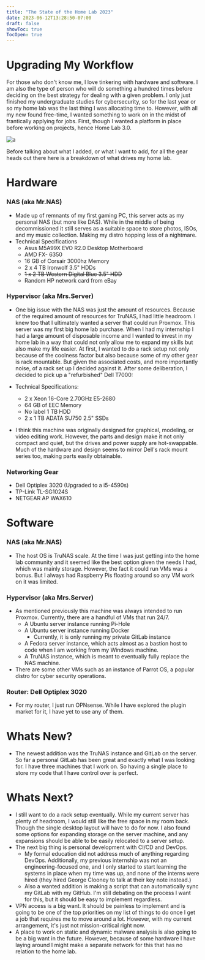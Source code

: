 ```yaml
---
title: "The State of the Home Lab 2023"
date: 2023-06-12T13:28:50-07:00
draft: false
showToc: true
TocOpen: true
---
```


# Upgrading My Workflow

For those who don't know me, I love tinkering with hardware and software. I am also the type of person who will do something a hundred times before deciding on the best strategy for dealing with a given problem. I only just finished my undergraduate studies for cybersecurity, so for the last year or so my home lab was the last thing I was allocating time to. However, with all my new found free-time, I wanted something to work on in the midst of frantically applying for jobs. First, though I wanted a platform in place before working on projects, hence Home Lab 3.0.

![a](/images/TOPO.svg#center)

Before talking about what I added, or what I want to add, for all the gear heads out there here is a breakdown of what drives my home lab.

# Hardware

### NAS (aka Mr.NAS) 

- Made up of remnants of my first gaming PC, this server acts as my personal NAS (but more like DAS). While in the middle of being decommissioned it still serves as a suitable space to store photos, ISOs, and my music collection. Making my distro hopping less of a nightmare.
- Technical Specifications
	- Asus M5A99X EVO R2.0 Desktop Motherboard
	- AMD FX- 6350
	- 16 GB of Corsair 3000hz Memory
	- 2 x 4 TB Ironwolf 3.5" HDDs
	- ~~1 x 2 TB Western Digital Blue 3.5" HDD~~
	- Random HP network card from eBay

### Hypervisor (aka Mrs.Server)

- One big issue with the NAS was just the amount of resources. Because of the required amount of resources for TruNAS, I had little headroom. I knew too that I ultimately wanted a server that could run Proxmox. This server was my first big home lab purchase. When I had my internship I had a large amount of disposable income and I wanted to invest in my home lab in a way that could not only allow me to expand my skills but also make my life easier. At first, I wanted to do a rack setup not only because of the coolness factor but also because some of my other gear is rack mountable. But given the associated costs, and more importantly noise, of a rack set up I decided against it. After some deliberation, I decided to pick up a "refurbished" Dell T7000:
-  Technical Specifications:
	- 2 x Xeon 16-Core 2.70GHz E5-2680
	- 64 GB of EEC Memory
	- No label 1 TB HDD
	- 2 x 1 TB ADATA SU750 2.5" SSDs

- I think this machine was originally designed for graphical, modeling, or video editing work. However, the parts and design make it not only compact and quiet, but the drives and power supply are hot-swappable. Much of the hardware and design seems to mirror Dell's rack mount series too, making parts easily obtainable.  

### Networking Gear

- Dell Optiplex 3020 (Upgraded to a i5-4590s)
- TP-Link TL-SG1024S
- NETGEAR AP WAX610

# Software

### NAS (aka Mr.NAS) 
- The host OS is TruNAS scale. At the time I was just getting into the home lab community and it seemed like the best option given the needs I had, which was mainly storage. However, the fact it could run VMs was a bonus. But I always had Raspberry Pis floating around so any VM work on it was limited.

### Hypervisor (aka Mrs.Server)
- As mentioned previously this machine was always intended to run Proxmox. Currently, there are a handful of VMs that run 24/7.
	- A Ubuntu server instance running Pi-Hole
	- A Ubuntu server instance running Docker
		- Currently, it is only running my private GitLab instance
	- A Fedora server instance, which acts almost as a bastion host to code when I am working from my Windows machine.
	- A TruNAS instance, which is meant to eventually fully replace the NAS machine.
- There are some other VMs such as an instance of Parrot OS, a popular distro for cyber security operations.

### Router: Dell Optiplex 3020
- For my router, I just run OPNsense. While I have explored the plugin market for it, I have yet to use any of them.

# Whats New?

- The newest addition was the TruNAS instance and GitLab on the server. So far a personal GitLab has been great and exactly what I was looking for. I have three machines that I work on. So having a single place to store my code that I have control over is perfect. 

# Whats Next?
- I still want to do a rack setup eventually. While my current server has plenty of headroom, I would still like the free space in my room back. Though the single desktop layout will have to do for now. I also found some options for expanding storage on the server machine, and any expansions should be able to be easily relocated to a server setup. 
- The next big thing is personal development with CI/CD and DevOps. 
	- My formal education did not address much of anything regarding DevOps. Additionally, my previous internship was not an engineering-focused one, and I only started to start learning the systems in place when my time was up, and none of the interns were hired (they hired George Clooney to talk at their key note instead.)
	- Also a wanted addition is making a script that can automatically sync my GitLab with my GitHub. I'm still debating on the process I want for this, but it should be easy to implement regardless.
- VPN access is a big want. It should be painless to implement and is going to be one of the top priorities on my list of things to do once I get a job that requires me to move around a lot. However, with my current arrangement, it's just not mission-critical right now.
- A place to work on static and dynamic malware analysis is also going to be a big want in the future. However, because of some hardware I have laying around I might make a separate network for this that has no relation to the home lab.
